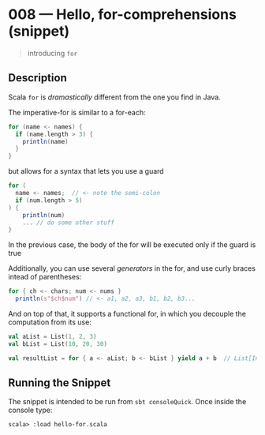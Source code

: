 # 008 &mdash; Hello, for-comprehensions (snippet)
> introducing `for`

## Description
Scala `for` is *dramastically* different from the one you find in Java.

The imperative-for is similar to a for-each:
```scala
for (name <- names) {
  if (name.length > 3) {
    println(name)
  }
}
```

but allows for a syntax that lets you use a guard
```scala
for (
  name <- names;  // <- note the semi-colon
  if (num.length > 5)
) {
    println(num)
    ... // do some other stuff
}
```

In the previous case, the body of the for will be executed only if the guard is true


Additionally, you can use several *generators* in the for, and use curly braces intead of parentheses:
```scala
for { ch <- chars; num <- nums }
  println(s"$ch$num") // <- a1, a2, a3, b1, b2, b3...
```

And on top of that, it supports a functional for, in which you decouple the computation from its use:
```scala
val aList = List(1, 2, 3)
val bList = List(10, 20, 30)

val resultList = for { a <- aList; b <- bList } yield a + b  // List[Int] = List(11, 21, 31, 12, 22, ...)
```

## Running the Snippet
The snippet is intended to be run from `sbt consoleQuick`. Once inside the console type:
```
scala> :load hello-for.scala
```